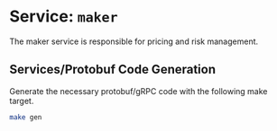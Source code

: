 # Service: `maker`

The maker service is responsible for pricing and risk management.

## Services/Protobuf Code Generation

Generate the necessary protobuf/gRPC code with the following make target.

```sh
make gen
```
